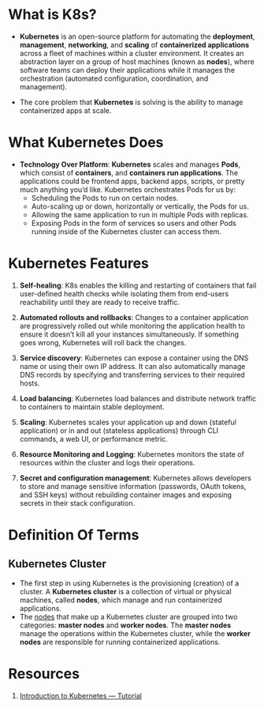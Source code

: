 # What is K8s?

- **Kubernetes** is an open-source platform for automating the **deployment**, **management**, **networking**, and **scaling** of **containerized applications** across a fleet of machines within a cluster environment. It creates an abstraction layer on a group of host machines (known as **nodes**), where software teams can deploy their applications while it manages the orchestration (automated configuration, coordination, and management).

- The core problem that **Kubernetes** is solving is the ability to manage containerized apps at scale.

# What Kubernetes Does

- **Technology Over Platform**: **Kubernetes** scales and manages **Pods**, which consist of **containers**, and **containers run applications**. The applications could be frontend apps, backend apps, scripts, or pretty much anything you’d like. Kubernetes orchestrates Pods for us by:
  - Scheduling the Pods to run on certain nodes.
  - Auto-scaling up or down, horizontally or vertically, the Pods for us.
  - Allowing the same application to run in multiple Pods with replicas.
  - Exposing Pods in the form of services so users and other Pods running inside of the Kubernetes cluster can access them.

# Kubernetes Features

1. **Self-healing**: K8s enables the killing and restarting of containers that fail user-defined health checks while isolating them from end-users reachability until they are ready to receive traffic.

2. **Automated rollouts and rollbacks**: Changes to a container application are progressively rolled out while monitoring the application health to ensure it doesn’t kill all your instances simultaneously. If something goes wrong, Kubernetes will roll back the changes.

3. **Service discovery**: Kubernetes can expose a container using the DNS name or using their own IP address. It can also automatically manage DNS records by specifying and transferring services to their required hosts.

4. **Load balancing**: Kubernetes load balances and distribute network traffic to containers to maintain stable deployment.

5. **Scaling**: Kubernetes scales your application up and down (stateful application) or in and out (stateless applications) through CLI commands, a web UI, or performance metric.

6. **Resource Monitoring and Logging**: Kubernetes monitors the state of resources within the cluster and logs their operations.

7. **Secret and configuration management**: Kubernetes allows developers to store and manage sensitive information (passwords, OAuth tokens, and SSH keys) without rebuilding container images and exposing secrets in their stack configuration.

# Definition Of Terms

## Kubernetes Cluster

- The first step in using Kubernetes is the provisioning (creation) of a cluster. A **Kubernetes cluster** is a collection of virtual or physical machines, called **nodes**, which manage and run containerized applications.
- The [nodes](https://blog.getambassador.io/getting-edgy-clusters-nodes-pods-and-containers-oh-my-f363fe4cf0c0) that make up a Kubernetes cluster are grouped into two categories: **master nodes** and **worker nodes**. The **master nodes** manage the operations within the Kubernetes cluster, while the **worker nodes** are responsible for running containerized applications.

# Resources

1. [Introduction to Kubernetes — Tutorial](https://blog.getambassador.io/an-introduction-to-kubernetes-tutorial-370789e09505)
